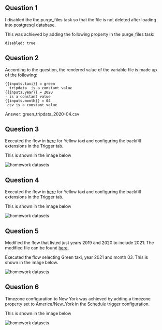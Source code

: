## Question 1
I disabled the the purge_files task so that the file is not deleted after loading into postgresql database. 

This was achieved by adding the following property in the purge_files task:
```
disabled: true
````

## Question 2
According to the question, the rendered value of the variable file is made up of the following:
```
{{inputs.taxi}} = green
 _tripdata_ is a constant value
{{inputs.year}} = 2020
- is a constant value
{{inputs.month}} = 04
.csv is a constant value
```

Answer: green_tripdata_2020-04.csv


## Question 3
Executed the flow in [here](./flows/02_postgres_taxi_scheduled.yaml) for Yellow taxi and configuring the backfill extensions in the Trigger tab.

This is shown in the image below

![homework datasets](./images/question3.png)


## Question 4
Executed the flow in [here](./flows/02_postgres_taxi_scheduled.yaml) for Yellow taxi and configuring the backfill extensions in the Trigger tab.

This is shown in the image below

![homework datasets](./images/question4.png)

## Question 5
Modified the flow that listed just years 2019 and 2020 to include 2021. The modified file can be found  [here](./flows/02_postgres_taxi_all_years.yaml).

Executed the flow selecting Green taxi, year 2021 and month 03. This is shown in the image below.

![homework datasets](./images/question5.png)


## Question 6
Timezone configuration to New York was achieved by adding a timezone property set to America/New_York in the Schedule trigger configuration.

This is shown in the image below

![homework datasets](./images/question6.png)

